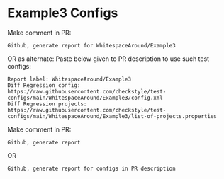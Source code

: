# Example3 Configs
Make comment in PR:
```
Github, generate report for WhitespaceAround/Example3
```
OR as alternate:
Paste below given to PR description to use such test configs:
```
Report label: WhitespaceAround/Example3
Diff Regression config: https://raw.githubusercontent.com/checkstyle/test-configs/main/WhitespaceAround/Example3/config.xml
Diff Regression projects: https://raw.githubusercontent.com/checkstyle/test-configs/main/WhitespaceAround/Example3/list-of-projects.properties
```
Make comment in PR:
```
Github, generate report
```
OR
```
Github, generate report for configs in PR description
```

